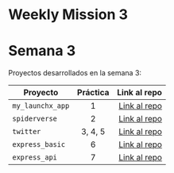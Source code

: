 # Weekly Mission 3

# Semana 3 

Proyectos desarrollados en la semana 3:

| Proyecto | Práctica | Link al repo |
| ------------- |:-------------:| -----:|
|`my_launchx_app`|1|[Link al repo](https://github.com/BrianOrihuelaP/my_launchx_app-node-and-jest-)|
|`spiderverse`|2|[Link al repo](https://github.com/BrianOrihuelaP/TDD-Spiderverse-NodeJS-)|
|`twitter`|3, 4, 5|[Link al repo](https://github.com/BrianOrihuelaP/twitter-jest-)|
|`express_basic`|6|[Link al repo](https://github.com/BrianOrihuelaP/1.express_basic)|
|`express_api`|7|[Link al repo](https://github.com/LaunchX-InnovaccionVirtual/MissionNodeJS)|
